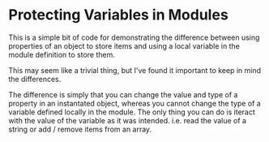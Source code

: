 # Protecting Variables in Modules

This is a simple bit of code for demonstrating the difference between using
properties of an object to store items and using a local variable in the
module definition to store them.

This may seem like a trivial thing, but I've found it important to keep in
mind the differences.

The difference is simply that you can change the value and type of a property
in an instantated object, whereas you cannot change the type of a variable
defined locally in the module. The only thing you can do is iteract with the
value of the variable as it was intended. i.e. read the value of a string or
add / remove items from an array.
